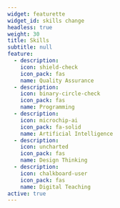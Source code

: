 ```yaml
---
widget: featurette
widget_id: skills change
headless: true
weight: 30
title: Skills
subtitle: null
feature:
  - description: 
    icon: shield-check
    icon_pack: fas
    name: Quality Assurance
  - description: 
    icon: binary-circle-check
    icon_pack: fas
    name: Programming
  - description:
    icon: microchip-ai
    icon_pack: fa-solid
    name: Artificial Intelligence
  - description:
    icon: uncharted
    icon_pack: fas
    name: Design Thinking
  - description:
    icon: chalkboard-user
    icon_pack: fas
    name: Digital Teaching   
active: true
---
```

<!-- feature:
  - description: 40%
    icon: r-project
    icon_pack: fab
    name: R
  - description: 70%
    icon: r-project
    icon_pack: fab
    name: Python
  - description: 90%
    icon: chart-line
    icon_pack: fas
    name: Digital Teaching
  - description: 10%
    icon: camera-retro
    icon_pack: fas
    name: Content curation
  - description: 10%
    icon: camera-retro
    icon_pack: fas
    name: Content curation -->
